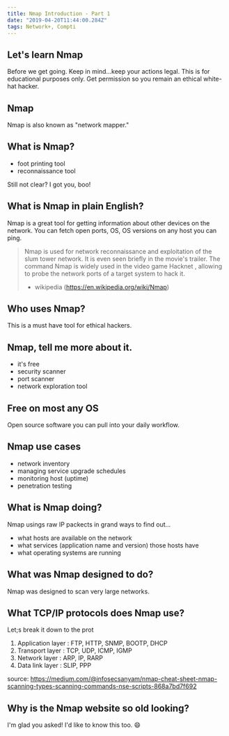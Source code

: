 ```yaml
---
title: Nmap Introduction - Part 1
date: "2019-04-20T11:44:00.284Z"
tags: Network+, Compti
---
```


## Let's learn Nmap

Before we get going. Keep in mind...keep your actions legal. This is for educational purposes only. Get permission so you remain an ethical white-hat hacker.

## Nmap

Nmap is also known as "network mapper."

## What is Nmap?

- foot printing tool
- reconnaissance tool

Still not clear? I got you, boo!

## What is Nmap in plain English?

Nmap is a great tool for getting information about other devices on the network. You can fetch open ports, OS, OS versions on any host you can ping.

> Nmap is used for network reconnaissance and exploitation of the slum tower network. It is even seen briefly in the movie's trailer. The command Nmap is widely used in the video game Hacknet , allowing to probe the network ports of a target system to hack it.
>
> - wikipedia (https://en.wikipedia.org/wiki/Nmap)

## Who uses Nmap?

This is a must have tool for ethical hackers.

## Nmap, tell me more about it.

- it's free
- security scanner
- port scanner
- network exploration tool

## Free on most any OS

Open source software you can pull into your daily workflow.

## Nmap use cases

- network inventory
- managing service upgrade schedules
- monitoring host (uptime)
- penetration testing

## What is Nmap doing?

Nmap usings raw IP packects in grand ways to find out...

- what hosts are available on the network
- what services (application name and version) those hosts have
- what operating systems are running

## What was Nmap designed to do?

Nmap was designed to scan very large networks.

## What TCP/IP protocols does Nmap use?

Let;s break it down to the prot

1. Application layer : FTP, HTTP, SNMP, BOOTP, DHCP
1. Transport layer : TCP, UDP, ICMP, IGMP
1. Network layer : ARP, IP, RARP
1. Data link layer : SLIP, PPP

source: https://medium.com/@infosecsanyam/nmap-cheat-sheet-nmap-scanning-types-scanning-commands-nse-scripts-868a7bd7f692

## Why is the Nmap website so old looking?

I'm glad you asked! I'd like to know this too. 😄

##

